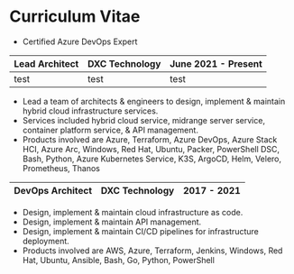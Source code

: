# Curriculum Vitae

* Certified Azure DevOps Expert

**Lead Architect** | **DXC Technology** | **June 2021 - Present**
-------------------|--------------------|------------------------
test | test | test

* Lead a team of architects & engineers to design, implement & maintain hybrid cloud infrastructure services.
* Services included hybrid cloud service, midrange server service, container platform service, & API management. 
* Products involved are Azure, Terraform, Azure DevOps, Azure Stack HCI, Azure Arc, Windows, Red Hat, Ubuntu, Packer, PowerShell DSC, Bash, Python, Azure Kubernetes Service, K3S, ArgoCD, Helm, Velero, Prometheus, Thanos



**DevOps Architect** | **DXC Technology** | **2017 - 2021**
---------------------|--------------------|----------------

* Design, implement & maintain cloud infrastructure as code. 
* Design, implement & maintain API management. 
* Design, implement & maintain CI/CD pipelines for infrastructure deployment. 
* Products involved are AWS, Azure, Terraform, Jenkins, Windows, Red Hat, Ubuntu, Ansible, Bash, Go, Python, PowerShell
